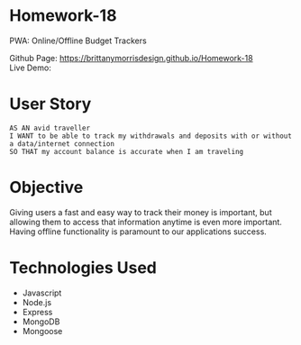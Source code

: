 # Homework-18
PWA: Online/Offline Budget Trackers

Github Page: https://brittanymorrisdesign.github.io/Homework-18 </br>
Live Demo: 

# User Story
```
AS AN avid traveller
I WANT to be able to track my withdrawals and deposits with or without a data/internet connection
SO THAT my account balance is accurate when I am traveling
```

# Objective
Giving users a fast and easy way to track their money is important, but allowing them to access that information anytime is even more important. Having offline functionality is paramount to our applications success.

# Technologies Used
* Javascript
* Node.js
* Express
* MongoDB
* Mongoose
